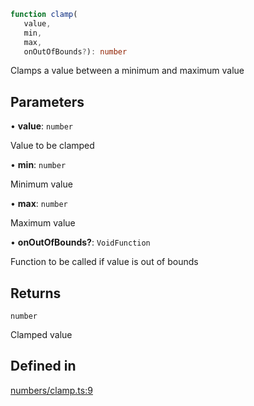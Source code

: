 ```ts
function clamp(
   value, 
   min, 
   max, 
   onOutOfBounds?): number
```

Clamps a value between a minimum and maximum value

## Parameters

• **value**: `number`

Value to be clamped

• **min**: `number`

Minimum value

• **max**: `number`

Maximum value

• **onOutOfBounds?**: `VoidFunction`

Function to be called if value is out of bounds

## Returns

`number`

Clamped value

## Defined in

[numbers/clamp.ts:9](https://github.com/Tismas/naszos-utils/blob/5086318d62b92a321f809958417cda9a8c766a3f/src/numbers/clamp.ts#L9)
